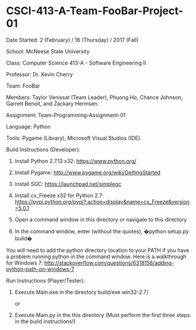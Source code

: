 # CSCI-413-A-Team-FooBar-Project-01

Date Started:     2 (February) / 16 (Thursday) / 2017 (Fall)

School:           McNeese State University

Class:            Computer Science 413-A - Software Engineering II

Professor:        Dr. Kevin Cherry

Team:             FooBar

Members:          Taylor Venissat (Team Leader), Phuong Ho, Chance Johnson,
                   Garrett Benoit, and Zackary Hermsen.

Assignment:       Team-Programming-Assignment-01

Language:         Python

Tools:            Pygame (Library), Microsoft Visual Studios (IDE).



Build Instructions (Developer):

1) Install Python 2.7.13 x32: https://www.python.org/

2) Install Pygame: http://www.pygame.org/wiki/GettingStarted

3) Install SGC: https://launchpad.net/simplegc

4) Install cx_Freeze x32 for Python 2.7:
https://pypi.python.org/pypi?:action=display&name=cx_Freeze&version=5.0.1

5) Open a command window in this directory or navigate to this directory

6) In the command window, enter (without the quotes), �python setup.py build�

You will need to add the python directory location to your PATH if you have a
problem running python in the command window. Here is a walkthrough for
Windows 7:
http://stackoverflow.com/questions/6318156/adding-python-path-on-windows-7



Run Instructions (Player/Tester):

1) Execute Main.exe in the directory build/exe.win32-2.7/

	or

2) Execute Main.py in the this directory (Must perform the first three steps
	in the  build instructions!)
